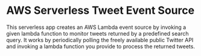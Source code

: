 # AWS Serverless Tweet Event Source

This serverless app creates an AWS Lambda event source by invoking a given lambda function to monitor tweets returned by a predefined search query. It works by periodically polling the freely available public Twitter API and invoking a lambda function you provide to process the returned tweets.